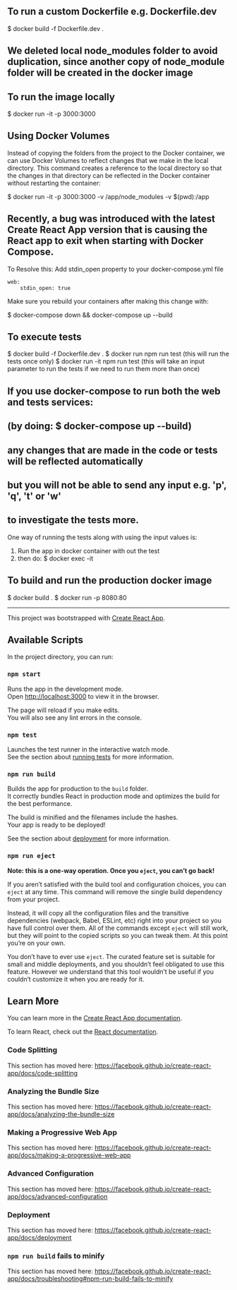 ## To run a custom Dockerfile e.g. Dockerfile.dev
$ docker build -f Dockerfile.dev .

## We deleted local node_modules folder to avoid duplication, since another copy of node_module folder will be created in the docker image

## To run the image locally
$ docker run -it -p 3000:3000 <image-id>

## Using Docker Volumes
Instead of copying the folders from the project to the Docker container, we can use Docker Volumes to reflect changes that we make
in the local directory. This command creates a reference to the local directory so that the changes in that directory can be reflected
in the Docker container without restarting the container:

$ docker run -it -p 3000:3000 -v /app/node_modules -v $(pwd):/app <image-id>

## Recently, a bug was introduced with the latest Create React App version that is causing the React app to exit when starting with Docker Compose.

To Resolve this:
Add stdin_open property to your docker-compose.yml file

    web:
        stdin_open: true

Make sure you rebuild your containers after making this change with:

$ docker-compose down && docker-compose up --build

## To execute tests
$ docker build -f Dockerfile.dev .
$ docker run <image-id> npm run test  (this will run the tests once only)
$ docker run -it <image-id> npm run test (this will take an input parameter to run the tests if we need to run them more than once)


## If you use docker-compose to run both the web and tests services: 
##   (by doing: $ docker-compose up --build)
## any changes that are made in the code or tests will be reflected automatically
## but you will not be able to send any input e.g. 'p', 'q', 't' or 'w'
## to investigate the tests more.

One way of running the tests along with using the input values is:
1. Run the app in docker container with out the test
2. then do: $ docker exec -it <container-id> 

## To build and run the production docker image
$ docker build .
$ docker run -p 8080:80 <image-id>


--------------------------------------------------------------------------------------------------------

This project was bootstrapped with [Create React App](https://github.com/facebook/create-react-app).


## Available Scripts

In the project directory, you can run:

### `npm start`

Runs the app in the development mode.<br />
Open [http://localhost:3000](http://localhost:3000) to view it in the browser.

The page will reload if you make edits.<br />
You will also see any lint errors in the console.

### `npm test`

Launches the test runner in the interactive watch mode.<br />
See the section about [running tests](https://facebook.github.io/create-react-app/docs/running-tests) for more information.

### `npm run build`

Builds the app for production to the `build` folder.<br />
It correctly bundles React in production mode and optimizes the build for the best performance.

The build is minified and the filenames include the hashes.<br />
Your app is ready to be deployed!

See the section about [deployment](https://facebook.github.io/create-react-app/docs/deployment) for more information.

### `npm run eject`

**Note: this is a one-way operation. Once you `eject`, you can’t go back!**

If you aren’t satisfied with the build tool and configuration choices, you can `eject` at any time. This command will remove the single build dependency from your project.

Instead, it will copy all the configuration files and the transitive dependencies (webpack, Babel, ESLint, etc) right into your project so you have full control over them. All of the commands except `eject` will still work, but they will point to the copied scripts so you can tweak them. At this point you’re on your own.

You don’t have to ever use `eject`. The curated feature set is suitable for small and middle deployments, and you shouldn’t feel obligated to use this feature. However we understand that this tool wouldn’t be useful if you couldn’t customize it when you are ready for it.

## Learn More

You can learn more in the [Create React App documentation](https://facebook.github.io/create-react-app/docs/getting-started).

To learn React, check out the [React documentation](https://reactjs.org/).

### Code Splitting

This section has moved here: https://facebook.github.io/create-react-app/docs/code-splitting

### Analyzing the Bundle Size

This section has moved here: https://facebook.github.io/create-react-app/docs/analyzing-the-bundle-size

### Making a Progressive Web App

This section has moved here: https://facebook.github.io/create-react-app/docs/making-a-progressive-web-app

### Advanced Configuration

This section has moved here: https://facebook.github.io/create-react-app/docs/advanced-configuration

### Deployment

This section has moved here: https://facebook.github.io/create-react-app/docs/deployment

### `npm run build` fails to minify

This section has moved here: https://facebook.github.io/create-react-app/docs/troubleshooting#npm-run-build-fails-to-minify
